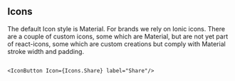 ## Icons

The default Icon style is Material. For brands we rely on Ionic icons. There are a couple of custom icons, some which are Material, but are not yet part of react-icons, some which are custom creations but comply with Material stroke width and padding.


```react

<IconButton Icon={Icons.Share} label="Share"/>

```